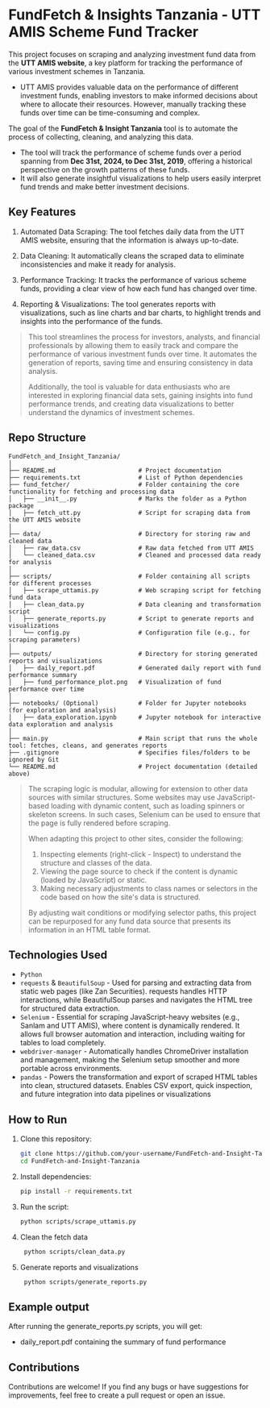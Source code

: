 # FundFetch & Insights Tanzania - UTT AMIS Scheme Fund Tracker

This project focuses on scraping and analyzing investment fund data from the **UTT AMIS website**, a key platform for tracking the performance of various investment schemes in Tanzania. 
   - UTT AMIS provides valuable data on the performance of different investment funds, enabling investors to make informed decisions about where to allocate their resources. However, manually tracking these funds over time can be time-consuming and complex.

The goal of the **FundFetch & Insight Tanzania** tool is to automate the process of collecting, cleaning, and analyzing this data. 

   - The tool will track the performance of scheme funds over a period spanning from **Dec 31st, 2024, to Dec 31st, 2019**, offering a historical perspective on the growth patterns of these funds. 
   - It will also generate insightful visualizations to help users easily interpret fund trends and make better investment decisions.

## Key Features
1. Automated Data Scraping: The tool fetches daily data from the UTT AMIS website, ensuring that the information is always up-to-date.
  
2. Data Cleaning: It automatically cleans the scraped data to eliminate inconsistencies and make it ready for analysis.
  
3. Performance Tracking: It tracks the performance of various scheme funds, providing a clear view of how each fund has changed over time.
   
4. Reporting & Visualizations: The tool generates reports with visualizations, such as line charts and bar charts, to highlight trends and insights into the performance of the funds.

> This tool streamlines the process for investors, analysts, and financial professionals by allowing them to easily track and compare the performance of various investment funds over time. It automates the generation of reports, saving time and ensuring consistency in data analysis.
> 
> Additionally, the tool is valuable for data enthusiasts who are interested in exploring financial data sets, gaining insights into fund performance trends, and creating data visualizations to better understand the dynamics of investment schemes.

## Repo Structure
```
FundFetch_and_Insight_Tanzania/
│
├── README.md                       # Project documentation
├── requirements.txt                # List of Python dependencies
├── fund_fetcher/                   # Folder containing the core functionality for fetching and processing data
│   ├── __init__.py                 # Marks the folder as a Python package
│   ├── fetch_utt.py                # Script for scraping data from the UTT AMIS website
│
├── data/                           # Directory for storing raw and cleaned data
│   ├── raw_data.csv                # Raw data fetched from UTT AMIS
│   └── cleaned_data.csv            # Cleaned and processed data ready for analysis
│
├── scripts/                        # Folder containing all scripts for different processes
│   ├── scrape_uttamis.py           # Web scraping script for fetching fund data
│   ├── clean_data.py               # Data cleaning and transformation script
│   ├── generate_reports.py         # Script to generate reports and visualizations
│   └── config.py                   # Configuration file (e.g., for scraping parameters)
│
├── outputs/                        # Directory for storing generated reports and visualizations
│   ├── daily_report.pdf            # Generated daily report with fund performance summary
│   ├── fund_performance_plot.png   # Visualization of fund performance over time
│
├── notebooks/ (Optional)           # Folder for Jupyter notebooks (for exploration and analysis)
│   ├── data_exploration.ipynb      # Jupyter notebook for interactive data exploration and analysis
│
├── main.py                         # Main script that runs the whole tool: fetches, cleans, and generates reports
├── .gitignore                      # Specifies files/folders to be ignored by Git
└── README.md                       # Project documentation (detailed above)

```
> The scraping logic is modular, allowing for extension to other data sources with similar structures. Some websites may use JavaScript-based loading with dynamic content, such as loading spinners or skeleton screens. In such cases, Selenium can be used to ensure that the page is fully rendered before scraping.
> 
> When adapting this project to other sites, consider the following:
>
> 1. Inspecting elements (right-click - Inspect) to understand the structure and classes of the data.
> 2. Viewing the page source to check if the content is dynamic (loaded by JavaScript) or static.
> 3. Making necessary adjustments to class names or selectors in the code based on how the site's data is structured.
>
> By adjusting wait conditions or modifying selector paths, this project can be repurposed for any fund data source that presents its information in an HTML table format.

## Technologies Used
- `Python`
- `requests` & `BeautifulSoup` - Used for parsing and extracting data from static web pages (like Zan Securities). requests handles HTTP interactions, while BeautifulSoup parses and navigates the HTML tree for structured data extraction.
- `Selenium` - Essential for scraping JavaScript-heavy websites (e.g., Sanlam and UTT AMIS), where content is dynamically rendered. It allows full browser automation and interaction, including waiting for tables to load completely.
- `webdriver-manager` - Automatically handles ChromeDriver installation and management, making the Selenium setup smoother and more portable across environments.
- `pandas` - Powers the transformation and export of scraped HTML tables into clean, structured datasets. Enables CSV export, quick inspection, and future integration into data pipelines or visualizations

## How to Run
1. Clone this repository:
    ```bash
    git clone https://github.com/your-username/FundFetch-and-Insight-Tanzania.git
    cd FundFetch-and-Insight-Tanzania
    ```

2. Install dependencies:
    ```bash
    pip install -r requirements.txt
    ```

3. Run the script:
    ```bash
    python scripts/scrape_uttamis.py
    ```

4. Clean the fetch data
   ```bash
    python scripts/clean_data.py
    ```
5. Generate reports and visualizations
   ```bash
    python scripts/generate_reports.py
    ```
## Example output
After running the generate_reports.py scripts, you will get:
   - daily_report.pdf containing the summary of fund performance

## Contributions
Contributions are welcome! If you find any bugs or have suggestions for improvements, feel free to create a pull request or open an issue.
